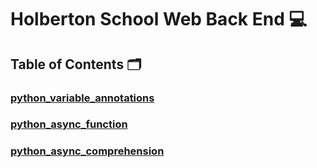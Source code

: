 # **Holberton School Web Back End** :computer:

## **Table of Contents** :card_index_dividers:

### [python_variable_annotations](https://github.com/Qcarvalhooliveira/holbertonschool-web_back_end/tree/master/python_variable_annotations)

### [python_async_function](https://github.com/Qcarvalhooliveira/holbertonschool-web_back_end/tree/master/python_async_function)

### [python_async_comprehension](https://github.com/Qcarvalhooliveira/holbertonschool-web_back_end/tree/master/python_async_comprehension)
